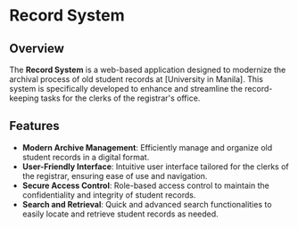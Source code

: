 # Record System

## Overview

The **Record System** is a web-based application designed to modernize the archival process of old student records at [University in Manila]. This system is specifically developed to enhance and streamline the record-keeping tasks for the clerks of the registrar's office.

## Features

- **Modern Archive Management**: Efficiently manage and organize old student records in a digital format.
- **User-Friendly Interface**: Intuitive user interface tailored for the clerks of the registrar, ensuring ease of use and navigation.
- **Secure Access Control**: Role-based access control to maintain the confidentiality and integrity of student records.
- **Search and Retrieval**: Quick and advanced search functionalities to easily locate and retrieve student records as needed.
